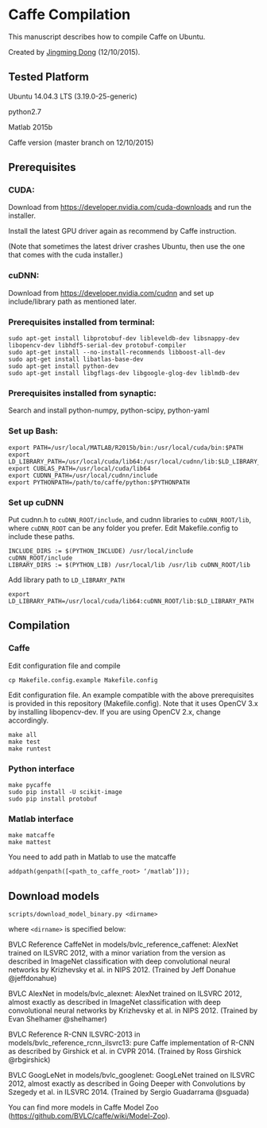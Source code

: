 # Caffe Compilation
This manuscript describes how to compile Caffe on Ubuntu.

Created by [Jingming Dong](http://vision.ucla.edu/~jingming/) (12/10/2015).

## Tested Platform
Ubuntu 14.04.3 LTS (3.19.0-25-generic)

python2.7

Matlab 2015b

Caffe version (master branch on 12/10/2015)

## Prerequisites

### CUDA:
Download from https://developer.nvidia.com/cuda-downloads and run the installer.

Install the latest GPU driver again as recommend by Caffe instruction.

(Note that sometimes the latest driver crashes Ubuntu, then use the one that comes with the cuda installer.)

### cuDNN:
Download from https://developer.nvidia.com/cudnn and set up include/library path as mentioned later.

### Prerequisites installed from terminal:

```
sudo apt-get install libprotobuf-dev libleveldb-dev libsnappy-dev libopencv-dev libhdf5-serial-dev protobuf-compiler
sudo apt-get install --no-install-recommends libboost-all-dev
sudo apt-get install libatlas-base-dev
sudo apt-get install python-dev
sudo apt-get install libgflags-dev libgoogle-glog-dev liblmdb-dev
```

### Prerequisites installed from synaptic:
Search and install python-numpy, python-scipy, python-yaml

### Set up Bash:
```
export PATH=/usr/local/MATLAB/R2015b/bin:/usr/local/cuda/bin:$PATH
export LD_LIBRARY_PATH=/usr/local/cuda/lib64:/usr/local/cudnn/lib:$LD_LIBRARY_PATH
export CUBLAS_PATH=/usr/local/cuda/lib64
export CUDNN_PATH=/usr/local/cudnn/include
export PYTHONPATH=/path/to/caffe/python:$PYTHONPATH
```

### Set up cuDNN
Put cudnn.h to `cuDNN_ROOT/include`, and cudnn libraries to `cuDNN_ROOT/lib`, where `cuDNN_ROOT` can be any folder you prefer.
Edit Makefile.config to include these paths.
```
INCLUDE_DIRS := $(PYTHON_INCLUDE) /usr/local/include cuDNN_ROOT/include
LIBRARY_DIRS := $(PYTHON_LIB) /usr/local/lib /usr/lib cuDNN_ROOT/lib
```
Add library path to `LD_LIBRARY_PATH`
```
export LD_LIBRARY_PATH=/usr/local/cuda/lib64:cuDNN_ROOT/lib:$LD_LIBRARY_PATH
```

## Compilation

### Caffe

Edit configuration file and compile
```
cp Makefile.config.example Makefile.config
```
Edit configuration file. An example compatible with the above prerequisites is provided in this repository (Makefile.config). Note that it uses OpenCV 3.x by installing libopencv-dev. If you are using OpenCV 2.x, change accordingly.
```
make all
make test
make runtest
```

### Python interface
```
make pycaffe
sudo pip install -U scikit-image
sudo pip install protobuf
```

### Matlab interface
```
make matcaffe
make mattest
```
You need to add path in Matlab to use the matcaffe
```
addpath(genpath([<path_to_caffe_root> ‘/matlab’]));
```

## Download models

```
scripts/download_model_binary.py <dirname> 
```
where `<dirname>` is specified below:

BVLC Reference CaffeNet in models/bvlc_reference_caffenet: AlexNet trained on ILSVRC 2012, with a minor variation from the version as described in ImageNet classification with deep convolutional neural networks by Krizhevsky et al. in NIPS 2012. (Trained by Jeff Donahue @jeffdonahue)

BVLC AlexNet in models/bvlc_alexnet: AlexNet trained on ILSVRC 2012, almost exactly as described in ImageNet classification with deep convolutional neural networks by Krizhevsky et al. in NIPS 2012. (Trained by Evan Shelhamer @shelhamer)

BVLC Reference R-CNN ILSVRC-2013 in models/bvlc_reference_rcnn_ilsvrc13: pure Caffe implementation of R-CNN as described by Girshick et al. in CVPR 2014. (Trained by Ross Girshick @rbgirshick)

BVLC GoogLeNet in models/bvlc_googlenet: GoogLeNet trained on ILSVRC 2012, almost exactly as described in Going Deeper with Convolutions by Szegedy et al. in ILSVRC 2014. (Trained by Sergio Guadarrama @sguada)

You can find more models in Caffe Model Zoo (https://github.com/BVLC/caffe/wiki/Model-Zoo).
